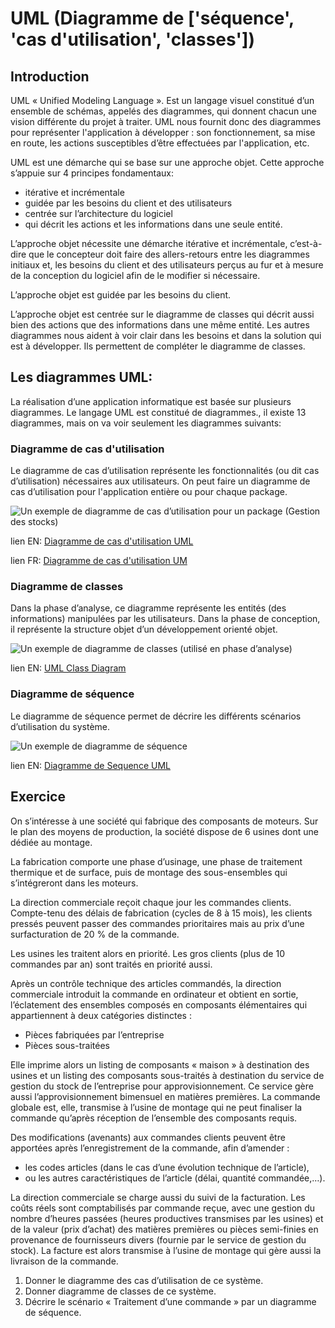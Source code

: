 # UML (Diagramme de ['séquence', 'cas d'utilisation', 'classes'])

## Introduction
UML « Unified Modeling Language ». Est un langage visuel constitué d’un ensemble de schémas, appelés des diagrammes, qui donnent chacun une vision différente du projet à traiter. UML nous fournit donc des diagrammes pour représenter l'application à développer : son fonctionnement, sa mise en route, les actions susceptibles d’être effectuées par l'application, etc.

UML est une démarche qui se base sur une approche objet. Cette approche s’appuie sur 4 principes fondamentaux:
* itérative et incrémentale
* guidée par les besoins du client et des utilisateurs
* centrée sur l’architecture du logiciel
* qui décrit les actions et les informations dans une seule entité.

L’approche objet nécessite une démarche itérative et incrémentale, c’est-à-dire que le concepteur doit faire des allers-retours entre les diagrammes initiaux et, les besoins du client et des utilisateurs perçus au fur et à mesure de la conception du logiciel afin de le modifier si nécessaire. 

L’approche objet est guidée par les besoins du client. 

L’approche objet est centrée sur le diagramme de classes qui décrit aussi bien des actions que des informations dans une même entité. Les autres diagrammes nous aident à voir clair dans les besoins et dans la solution qui est à développer. Ils permettent de compléter le diagramme de classes.

## Les diagrammes UML:

La réalisation d’une application informatique est basée sur plusieurs diagrammes. Le langage UML est constitué de diagrammes., il existe 13 diagrammes, mais on va voir seulement les diagrammes suivants:

### Diagramme de cas d'utilisation

Le diagramme de cas d’utilisation représente les fonctionnalités (ou dit cas d’utilisation) nécessaires aux utilisateurs. On peut faire un diagramme de cas d’utilisation pour l'application entière ou pour chaque package.

![Un exemple de diagramme de cas d’utilisation pour un package (Gestion des stocks)](./assets/cas_utilisation1.png)

lien EN: [Diagramme de cas d'utilisation UML](https://youtu.be/zid-MVo7M-E)

lien FR: [Diagramme de cas d'utilisation UM](https://youtu.be/J8NtoLxhoRc)

### Diagramme de classes

Dans la phase d’analyse, ce diagramme représente les entités (des informations) manipulées par les utilisateurs.
Dans la phase de conception, il représente la structure objet d’un développement orienté objet.

![Un exemple de diagramme de classes (utilisé en phase d’analyse)](./assets/classes.png)

lien EN: [UML Class Diagram](https://youtu.be/UI6lqHOVHic)

### Diagramme de séquence

Le diagramme de séquence permet de décrire les différents scénarios d’utilisation du système.

![Un exemple de diagramme de séquence](./assets/séquence.png)

lien EN: [Diagramme de Sequence UML](https://youtu.be/pCK6prSq8aw)

## Exercice

On s’intéresse à une société qui fabrique des composants de moteurs. Sur le plan des moyens de production, la société dispose de 6 usines dont une dédiée au montage.

La fabrication comporte une phase d’usinage, une phase de traitement thermique et de surface, puis de montage des sous-ensembles qui s’intégreront dans les moteurs.

La direction commerciale reçoit chaque jour les commandes clients. Compte-tenu des délais de fabrication (cycles de 8 à 15 mois), les clients pressés peuvent passer des commandes prioritaires mais au prix d’une surfacturation de 20 % de la commande.

Les usines les traitent alors en priorité. Les gros clients (plus de 10 commandes par an) sont traités en priorité aussi.

Après un contrôle technique des articles commandés, la direction commerciale introduit la commande en ordinateur et obtient en sortie, l’éclatement des ensembles composés en composants élémentaires qui appartiennent à deux catégories distinctes :

* Pièces fabriquées par l’entreprise
* Pièces sous-traitées

Elle imprime alors un listing de composants « maison » à destination des usines et un listing des composants sous-traités à destination du service de gestion du stock de l’entreprise pour approvisionnement. Ce service gère aussi l’approvisionnement bimensuel en matières premières. La commande globale est, elle, transmise à l’usine de montage qui ne peut finaliser la commande qu’après réception de l’ensemble des composants requis.

Des modifications (avenants) aux commandes clients peuvent être apportées après l’enregistrement de la commande, afin d’amender :

* les codes articles (dans le cas d’une évolution technique de l’article),
* ou les autres caractéristiques de l’article (délai, quantité commandée,…).

La direction commerciale se charge aussi du suivi de la facturation. Les coûts réels sont comptabilisés par commande reçue, avec une gestion du nombre d’heures passées (heures productives transmises par les usines) et de la valeur (prix d’achat) des matières premières ou pièces semi-finies en provenance de fournisseurs divers (fournie par le service de gestion du stock). La facture est alors transmise à l’usine de montage qui gère aussi la livraison de la commande.

1. Donner le diagramme des cas d’utilisation de ce système.
2. Donner diagramme de classes de ce système.
3. Décrire le scénario « Traitement d’une commande » par un diagramme de séquence.